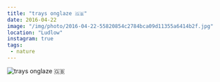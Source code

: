 ```yaml
---
title: "trays onglaze 🇬🇧"
date: 2016-04-22
image: "/img/photo/2016-04-22-55820854c2784bca09d11355a6414b2f.jpg"
location: "Ludlow"
instagram: true
tags:
 - nature
---
```


![trays onglaze 🇬🇧](/img/photo/2016-04-22-55820854c2784bca09d11355a6414b2f.jpg)
